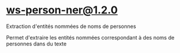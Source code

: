 # ws-person-ner@1.2.0

Extraction d'entités nommées de noms de personnes

Permet d'extraire les entités nommées correspondant à des noms de personnes dans du texte
